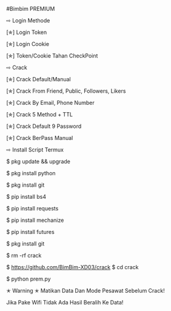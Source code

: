 
#Bimbim PREMIUM

⇨ Login Methode

[✯] Login Token

[✯] Login Cookie

[✯] Token/Cookie Tahan CheckPoint

⇨ Crack

[✯] Crack Default/Manual

[✯] Crack From Friend, Public, Followers, Likers

[✯] Crack By Email, Phone Number

[✯] Crack 5 Method + TTL

[✯] Crack Default 9 Password

[✯] Crack BerPass Manual


⇨ Install Script Termux

$ pkg update && upgrade

$ pkg install python

$ pkg install git

$ pip install bs4

$ pip install requests

$ pip install mechanize

$ pip install futures

$ pkg install git

$ rm -rf crack

$ https://github.com/BimBim-XD03/crack
$ cd crack

$ python prem.py

✭ Warning ✭
Matikan Data Dan Mode Pesawat Sebelum Crack!

Jika Pake Wifi Tidak Ada Hasil Beralih Ke Data! 

